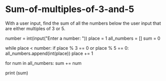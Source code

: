 # Sum-of-multiples-of-3-and-5
With a user input, find the sum of all the numbers below the user input that are either multiples of 3 or 5. 

number = int(input("Enter a number: "))
place = 1
all_numbers = []
sum = 0

while place < number:
    if place % 3 == 0 or place % 5 == 0:
        all_numbers.append(int(place))
    place += 1
        
for num in all_numbers:
    sum += num

print (sum)
